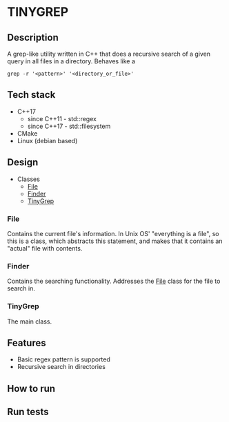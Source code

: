 # TINYGREP

## Description

A grep-like utility written in C++ that does a recursive search of a given query in all files in a directory. Behaves like a
```
grep -r '<pattern>' '<directory_or_file>'
```

## Tech stack
- C++17
    - since C++11 - std::regex 
    - since C++17 - std::filesystem
- CMake
- Linux (debian based)

## Design
- Classes
    - [File](#File)
    - [Finder](#Finder)
    - [TinyGrep](#TinyGrep)

### File
Contains the current file's information. In Unix OS' "everything is a file", so this is a class, which abstracts this statement, and makes that it contains an "actual" file with contents.

### Finder
Contains the searching functionality. Addresses the [File](#File) class for the file to search in.

### TinyGrep
The main class.

## Features
- Basic regex pattern is supported
- Recursive search in directories

## How to run

## Run tests

